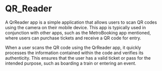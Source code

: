 # QR_Reader
A QrReader app is a simple application that allows users to scan QR codes using the camera on their mobile device. This app is typically used in conjunction with other apps, such as the MetroBooking app mentioned, where users can purchase tickets and receive a QR code for entry.

When a user scans the QR code using the QrReader app, it quickly processes the information contained within the code and verifies its authenticity. This ensures that the user has a valid ticket or pass for the intended purpose, such as boarding a train or entering an event.
